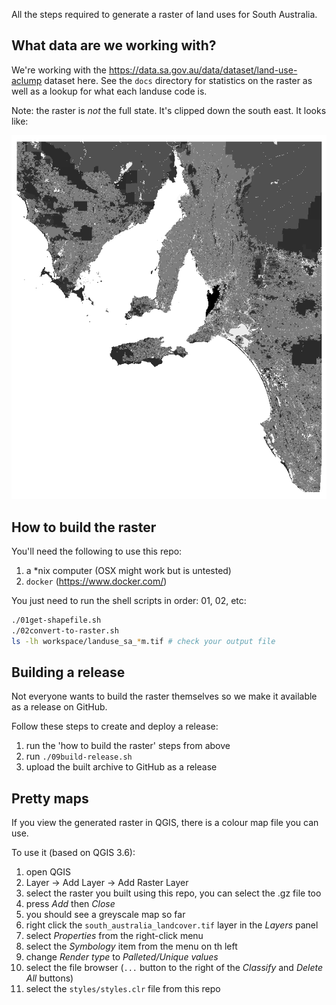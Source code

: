 All the steps required to generate a raster of land uses for South Australia.

## What data are we working with?
We're working with the https://data.sa.gov.au/data/dataset/land-use-aclump
dataset here. See the `docs` directory for statistics on the raster as well as a
lookup for what each landuse code is.

Note: the raster is *not* the full state. It's clipped down the south east. It
looks like:

![screenshot of raster](docs/screenshot.png)

## How to build the raster
You'll need the following to use this repo:

 1. a *nix computer (OSX might work but is untested)
 1. `docker` (https://www.docker.com/)

You just need to run the shell scripts in order: 01, 02, etc:
```bash
./01get-shapefile.sh
./02convert-to-raster.sh
ls -lh workspace/landuse_sa_*m.tif # check your output file
```

## Building a release
Not everyone wants to build the raster themselves so we make it available
as a release on GitHub.

Follow these steps to create and deploy a release:

 1. run the 'how to build the raster' steps from above
 1. run `./09build-release.sh`
 1. upload the built archive to GitHub as a release

## Pretty maps
If you view the generated raster in QGIS, there is a colour map file you can use.

To use it (based on QGIS 3.6):
  1. open QGIS
  1. Layer -> Add Layer -> Add Raster Layer
  1. select the raster you built using this repo, you can select the .gz file too
  1. press *Add* then *Close*
  1. you should see a greyscale map so far
  1. right click the `south_australia_landcover.tif` layer in the *Layers* panel
  1. select *Properties* from the right-click menu
  1. select the *Symbology* item from the menu on th left
  1. change *Render type* to *Palleted/Unique values*
  1. select the file browser (`...` button to the right of the *Classify* and *Delete All* buttons)
  1. select the `styles/styles.clr` file from this repo
